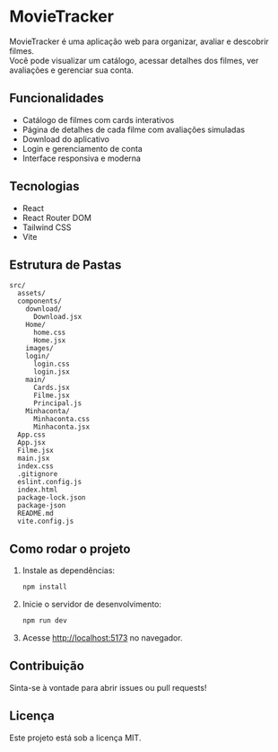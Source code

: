 # MovieTracker

MovieTracker é uma aplicação web para organizar, avaliar e descobrir filmes.  
Você pode visualizar um catálogo, acessar detalhes dos filmes, ver avaliações e gerenciar sua conta.

## Funcionalidades

- Catálogo de filmes com cards interativos
- Página de detalhes de cada filme com avaliações simuladas
- Download do aplicativo
- Login e gerenciamento de conta
- Interface responsiva e moderna

## Tecnologias

- React
- React Router DOM
- Tailwind CSS
- Vite

## Estrutura de Pastas

```
src/
  assets/
  components/
    download/
      Download.jsx
    Home/
      home.css
      Home.jsx
    images/
    login/
      login.css
      login.jsx
    main/
      Cards.jsx
      Filme.jsx
      Principal.js
    Minhaconta/
      Minhaconta.css
      Minhaconta.jsx
  App.css
  App.jsx
  Filme.jsx
  main.jsx
  index.css
  .gitignore
  eslint.config.js
  index.html
  package-lock.json
  package-json
  README.md
  vite.config.js
```

## Como rodar o projeto

1. Instale as dependências:
   ```bash
   npm install
   ```
2. Inicie o servidor de desenvolvimento:
   ```bash
   npm run dev
   ```
3. Acesse [http://localhost:5173](http://localhost:5173) no navegador.

## Contribuição

Sinta-se à vontade para abrir issues ou pull requests!

## Licença

Este projeto está sob a licença MIT.
